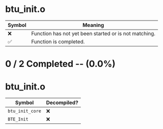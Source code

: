 # btu_init.o
| Symbol | Meaning 
| ------------- | ------------- 
| :x: | Function has not yet been started or is not matching. 
| :white_check_mark: | Function is completed. 


# 0 / 2 Completed -- (0.0%)
# btu_init.o
| Symbol | Decompiled? |
| ------------- | ------------- |
| `btu_init_core` | :x: |
| `BTE_Init` | :x: |
